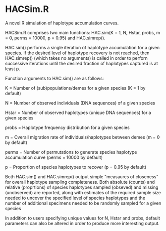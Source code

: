 # HACSim.R

A novel R simulation of haplotype accumulation curves.

HACSim.R comprises two main functions: HAC.sim(K = 1, N, Hstar, probs, m = 0, perms = 10000, p = 0.95) and HAC.simrep().

HAC.sim() performs a single iteration of haplotype accumulation for a given species. If the desired level of haplotype recovery is not reached, then HAC.simrep() (which takes no arguments) is called in order to perforn successive iterations until the desired fraction of haplotypes captured is at least p.


Function arguments to HAC.sim() are as follows:

K = Number of (sub)populations/demes for a given species (K = 1 by default)

N = Number of observed individuals (DNA sequences) of a given species 

Hstar = Number of observed haplotypes (unique DNA sequences) for a given species

probs = Haplotype frequency distribution for a given species

m = Overall migration rate of individuals/haplotypes between demes (m = 0 by default)

perms = Number of permutations to generate species haplotype accumulation curve (perms = 10000 by default)

p = Proportion of species haplotypes to recover (p = 0.95 by default)

Both HAC.sim() and HAC.simrep() output simple "measaures of closeness" for overall haplotype sampling completeness. Both absolute (counts) and relative (proprtions) of species haplotypes sampled (obseved) and missing (unobserved) are reported, along with estimates of the required sample size needed to uncover the specified level of species haplotypes and the number of additional specimens needed to be randomly sampled for a given species 

In addition to users specifying unique values for N, Hstar and probs, default parameters can also be altered in order to produce more interesting output. 
